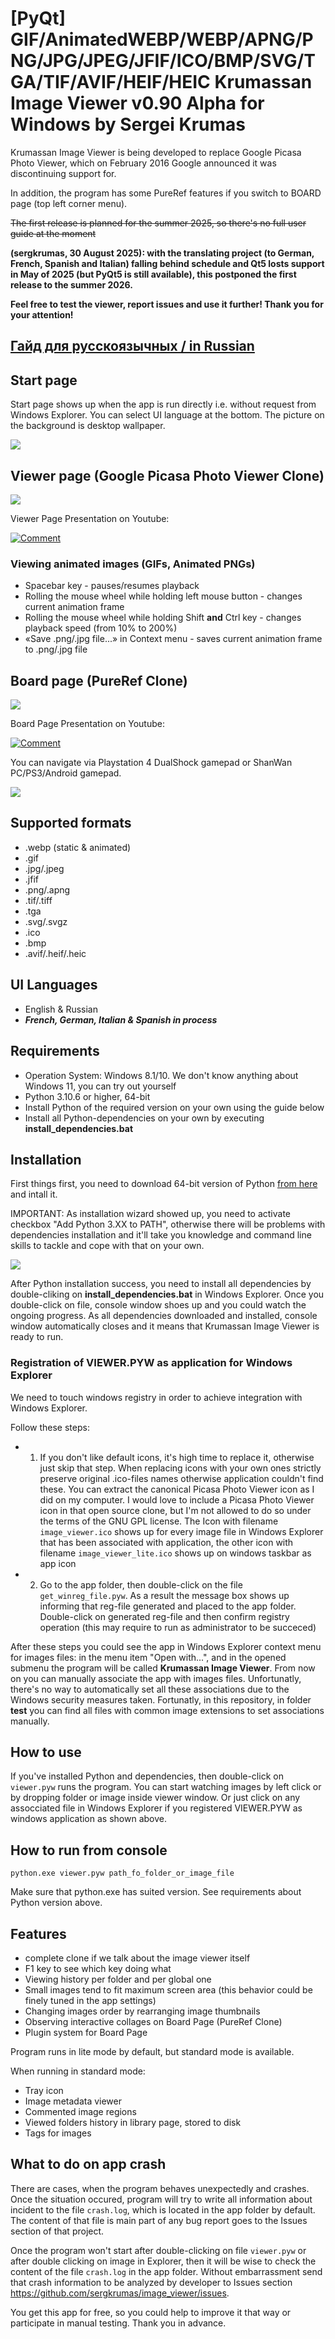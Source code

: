 # [PyQt] GIF/AnimatedWEBP/WEBP/APNG/PNG/JPG/JPEG/JFIF/ICO/BMP/SVG/TGA/TIF/AVIF/HEIF/HEIC Krumassan Image Viewer v0.90 Alpha for Windows by Sergei Krumas

Krumassan Image Viewer is being developed to replace Google Picasa Photo Viewer, which on February 2016 Google announced it was discontinuing support for.

In addition, the program has some PureRef features if you switch to BOARD page (top left corner menu).


~~The first release is planned for the summer 2025, so there's no full user guide at the moment~~

**(sergkrumas, 30 August 2025): with the translating project (to German, French, Spanish and Italian) falling behind schedule and Qt5 losts support in May of 2025 (but PyQt5 is still available), this postponed the first release to the summer 2026.**

**Feel free to test the viewer, report issues and use it further! Thank you for your attention!**



## [Гайд для русскоязычных / in Russian](README_ru.md)


## Start page

Start page shows up when the app is run directly i.e. without request from Windows Explorer. You can select UI language at the bottom. The picture on the background is desktop wallpaper.

![](docs/startpage.png)


## Viewer page (Google Picasa Photo Viewer Clone)

![](docs/screenshot.png)


Viewer Page Presentation on Youtube:

[![Comment](https://img.youtube.com/vi/hlu9MMdf4-A/0.jpg)](https://www.youtube.com/watch?v=hlu9MMdf4-A "Viewer Page Presentation — Watch on Youtube")


### Viewing animated images (GIFs, Animated PNGs)
- Spacebar key - pauses/resumes playback
- Rolling the mouse wheel while holding left mouse button - changes current animation frame
- Rolling the mouse wheel while holding Shift **and** Ctrl key - changes playback speed (from 10% to 200%)
- «Save .png/.jpg file...» in Context menu - saves current animation frame to .png/.jpg file 

## Board page (PureRef Clone)

![](docs/boards.png)


Board Page Presentation on Youtube:

[![Comment](https://img.youtube.com/vi/cWVgUz3I5Po/0.jpg)](https://www.youtube.com/watch?v=cWVgUz3I5Po "Board Page Presentation — Watch on Youtube")


You can navigate via Playstation 4 DualShock gamepad or ShanWan PC/PS3/Android gamepad.

![](docs/supported_gamepads_march_2025.png)

## Supported formats
- .webp (static & animated)
- .gif
- .jpg/.jpeg
- .jfif
- .png/.apng
- .tif/.tiff
- .tga
- .svg/.svgz
- .ico
- .bmp
- .avif/.heif/.heic

## UI Languages
- English & Russian
- ***French, German, Italian & Spanish in process***

## Requirements
- Operation System: Windows 8.1/10. We don't know anything about Windows 11, you can try out yourself
- Python 3.10.6 or higher, 64-bit
- Install Python of the required version on your own using the guide below
- Install all Python-dependencies on your own by executing **install_dependencies.bat**

## Installation

First things first, you need to download 64-bit version of Python [from here](https://www.python.org/downloads/) and intall it.

IMPORTANT: As installation wizard showed up, you need to activate checkbox "Add Python 3.XX to PATH", otherwise there will be problems with dependencies installation and it'll take you knowledge and command line skills to tackle and cope with that on your own.

![](docs/python_install.png)

After Python installation success, you need to install all dependencies by double-cliking on **install_dependencies.bat** in Windows Explorer. Once you double-click on file, console window shoes up and you could watch the ongoing progress. As all dependencies downloaded and installed, console window automatically closes and it means that Krumassan Image Viewer is ready to run.

### Registration of VIEWER.PYW as application for Windows Explorer

We need to touch windows registry in order to achieve integration with Windows Explorer.

Follow these steps:
- 1) If you don't like default icons, it's high time to replace it, otherwise just skip that step. When replacing icons with your own ones strictly preserve original .ico-files  names otherwise application couldn't find these. You can extract the canonical Picasa Photo Viewer icon as I did on my computer. I would love to include a Picasa Photo Viewer icon in that open source clone, but I'm not allowed to do so under the terms of the GNU GPL license. The Icon with filename `image_viewer.ico` shows up for every image file in Windows Explorer that has been associated with application, the other icon with filename `image_viewer_lite.ico` shows up on windows taskbar as app icon
- 2) Go to the app folder, then double-click on the file `get_winreg_file.pyw`. As a result the message box shows up informing that reg-file generated and placed to the app folder. Double-click on generated reg-file and then confirm registry operation (this may require to run as administrator to be succeced)

After these steps you could see the app in Windows Explorer context menu for images files: in the menu item "Open with...", and in the opened submenu the program will be called **Krumassan Image Viewer**. From now on you can manually associate the app with images files. Unfortunatly, there's no way to automatically set all these associations due to the Windows security measures taken. Fortunatly, in this repository, in folder **test** you can find all files with common image extensions to set associations manually. 

## How to use

If you've installed Python and dependencies, then double-click on `viewer.pyw` runs the program. You can start watching images by left click or by dropping folder or image inside viewer window. Or just click on any assocciated file in Windows Explorer if you registered VIEWER.PYW as windows application as shown above.

## How to run from console

`python.exe viewer.pyw path_fo_folder_or_image_file`

Make sure that python.exe has suited version. See requirements about Python version above. 

## Features 
- complete clone if we talk about the image viewer itself 
- F1 key to see which key doing what
- Viewing history per folder and per global one 
- Small images tend to fit maximum screen area (this behavior could be finely tuned in the app settings)
- Changing images order by rearranging image thumbnails
- Observing interactive collages on Board Page (PureRef Clone) 
- Plugin system for Board Page

Program runs in lite mode by default, but standard mode is available.

When running in standard mode:
  - Tray icon
  - Image metadata viewer  
  - Commented image regions
  - Viewed folders history in library page, stored to disk 
  - Tags for images

## What to do on app crash
There are cases, when the program behaves unexpectedly and crashes. Once the situation occured, program will try to write all information about incident to the file `crash.log`, which is located in the app folder by default. The content of that file is main part of any bug report goes to the Issues section of that project.

Once the program won't start after double-clicking on file `viewer.pyw` or after double clicking on image in Explorer, then it will be wise to check the content of the file `crash.log` in the app folder. Without embarrassment send that crash information to be analyzed by developer to Issues section https://github.com/sergkrumas/image_viewer/issues.

You get this app for free, so you could help to improve it that way or participate in manual testing. Thank you in advance.

